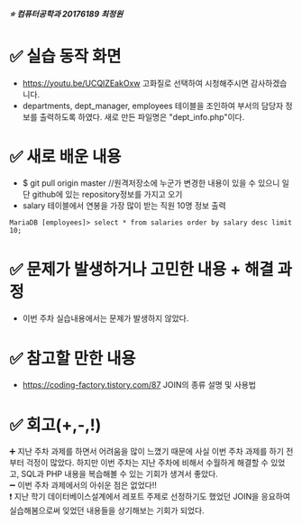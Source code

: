 ##### :star: 컴퓨터공학과 20176189 최정원


# :white_check_mark: 실습 동작 화면
* https://youtu.be/UCQIZEakOxw 고화질로 선택하여 시청해주시면 감사하겠습니다.
* departments, dept_manager, employees 테이블을 조인하여 부서의 담당자 정보를 출력하도록 하였다. 새로 만든 파일명은 "dept_info.php"이다.

# :white_check_mark: 새로 배운 내용
* $ git pull origin master //원격저장소에 누군가 변경한 내용이 있을 수 있으니 일단 github에 있는 repository정보를 가지고 오기
* salary 테이블에서 연봉을 가장 많이 받는 직원 10명 정보 출력
```
MariaDB [employees]> select * from salaries order by salary desc limit 10;
```

# :white_check_mark: 문제가 발생하거나 고민한 내용 + 해결 과정
* 이번 주차 실습내용에서는 문제가 발생하지 않았다.

# :white_check_mark: 참고할 만한 내용
* https://coding-factory.tistory.com/87 JOIN의 종류 설명 및 사용법


# :white_check_mark: 회고(+,-,!)
:heavy_plus_sign: 지난 주차 과제를 하면서 어려움을 많이 느꼈기 때문에 사실 이번 주차 과제를 하기 전부터 걱정이 많았다. 하지만 이번 주차는 지난 주차에 비해서 수월하게 해결할 수 있었고, SQL과 PHP 내용을 복습해볼 수 있는 기회가 생겨서 좋았다.  
:heavy_minus_sign:  이번 주차 과제에서의 아쉬운 점은 없었다!!    
:exclamation: 지난 학기 데이터베이스설계에서 레포트 주제로 선정하기도 했었던 JOIN을 응요하여 실습해봄으로써 잊었던 내용들을 상기해보는 기회가 되었다.  